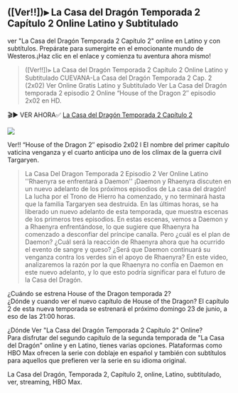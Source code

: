 ## (\[Ver!!\])⫸ La Casa del Dragón Temporada 2 Capítulo 2 Online Latino y Subtitulado

ver "La Casa del Dragón Temporada 2 Capítulo 2" online en Latino y con subtítulos. Prepárate para sumergirte en el emocionante mundo de Westeros.¡Haz clic en el enlace y comienza tu aventura ahora mismo!

> (\[Ver!!\])⫸ La Casa del Dragón Temporada 2 Capítulo 2 Online Latino y Subtitulado CUEVANA-La Casa del Dragón Temporada 2 Cap. 2 (2x02) Ver Online Gratis Latino y Subtitulado Ver La Casa del Dragón temporada 2 episodio 2 Online “House of the Dragon 2″ episodio 2x02 en HD.

🎬▶ VER AHORA✅ [La Casa del Dragón Temporada 2 Capítulo 2](https://erpelis24.github.io/lacasadeldragon2x02/)

![](https://33333.cdn.cke-cs.com/kSW7V9NHUXugvhoQeFaf/images/e39bcaf9baf8ca24cc0589b00335b1401975ac4e2500bd15.jpg)

Ver!! “House of the Dragon 2″ episodio 2x02 l El nombre del primer capítulo vaticina venganza y el cuarto anticipa uno de los clímax de la guerra civil Targaryen.

> La Casa Del Dragon Temporada 2 Episodio 2 Ver Online Latino ''Rhaenyra se enfrentará a Daemon'' ¡Daemon y Rhaenyra discuten en un nuevo adelanto de los próximos episodios de La casa del dragón! La lucha por el Trono de Hierro ha comenzado, y no terminará hasta que la familia Targaryen sea destruida. En las últimas horas, se ha liberado un nuevo adelanto de esta temporada, que muestra escenas de los primeros tres episodios. En estas escenas, vemos a Daemon y a Rhaenyra enfrentándose, lo que sugiere que Rhaenyra ha comenzado a desconfiar del príncipe canalla. Pero ¿cuál es el plan de Daemon? ¿Cuál será la reacción de Rhaenyra ahora que ha ocurrido el evento de sangre y queso? ¿Será que Daemon continuará su venganza contra los verdes sin el apoyo de Rhaenyra? En este video, analizaremos la razón por la que Rhaenyra no confía en Daemon en este nuevo adelanto, y lo que esto podría significar para el futuro de la Casa del Dragón.

¿Cuándo se estrena House of the Dragon temporada 2?  
¿Dónde y cuando ver el nuevo capítulo de House of the Dragon? El capítulo 2 de esta nueva temporada se estrenará el próximo domingo 23 de junio, a eso de las 21:00 horas.

¿Dónde Ver "La Casa del Dragón Temporada 2 Capítulo 2" Online?  
Para disfrutar del segundo capítulo de la segunda temporada de "La Casa del Dragón" online y en Latino, tienes varias opciones. Plataformas como HBO Max ofrecen la serie con doblaje en español y también con subtítulos para aquellos que prefieren ver la serie en su idioma original.

La Casa del Dragón, Temporada 2, Capítulo 2, online, Latino, subtitulado, ver, streaming, HBO Max.
